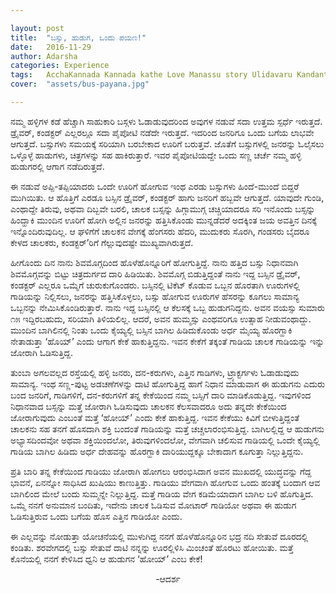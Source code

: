 ```yaml
---

layout: post
title:  "ಬಸ್ಸು, ಹುಡುಗ, ಒಂದು ಪಯಣ!"
date:   2016-11-29
author: Adarsha
categories: Experience
tags:	AcchaKannada Kannada kathe Love Manassu story Ulidavaru Kandante village 
cover:  "assets/bus-payana.jpg"

---
```




ನಮ್ಮ ಹಳ್ಳಿಗಳ ಕಡೆ ಹೆಚ್ಚಾಗಿ ಸಾಹುಕಾರಿ ಬಸ್ಗಳು ಓಡಾಡುವುದರಿಂದ ಅವುಗಳ ನಡುವೆ ಸದಾ ಉತ್ತಮ ಸ್ಪರ್ಧೆ ಇರುತ್ತದೆ. ಡ್ರೈವರ್, ಕಂಡಕ್ಟರ್ ಎಲ್ಲರಲ್ಲೂ ಸದಾ ಪೈಪೋಟಿ ನಡೆದೇ ಇರುತ್ತದೆ. ಇದರಿಂದ ಜನರಿಗೂ ಒಂದು ಬಗೆಯ ಲಾಭವೇ ಆಗುತ್ತದೆ. ಬಸ್ಸುಗಳು ಸಮಯಕ್ಕೆ ಸರಿಯಾಗಿ ಬರಬೇಕಾದ ಊರಿಗೆ ಬರುತ್ತವೆ. ಜೊತೆಗೆ ಬಸ್ಸುಗಳಲ್ಲಿ ಜನರನ್ನು ಓಲೈಸಲು ಒಳ್ಳೊಳ್ಳೆ ಹಾಡುಗಳು, ಚಿತ್ರಗಳನ್ನು ಸಹ ಹಾಕಿರುತ್ತಾರೆ. ಇವರ ಪೈಪೋಟಿಯದ್ದೇ ಒಂದು ಸಣ್ಣ ಚರ್ಚೆ ನಮ್ಮ ಹಳ್ಳಿ ಹುಡುಗರಲ್ಲಿ ಆಗಾಗ ನಡೆದಿರುತ್ತದೆ.<!--more-->

ಈ ನಡುವೆ ಅಪ್ಪಿ-ತಪ್ಪಿಯಾದರು ಒಂದೇ ಊರಿಗೆ ಹೋಗುವ ಇಂಥ ಎರಡು ಬಸ್ಸುಗಳು ಹಿಂದೆ-ಮುಂದೆ ಬಿದ್ದರೆ ಮುಗಿಯಿತು. ಆ ಹೊತ್ತಿಗೆ ಎರಡೂ ಬಸ್ಸಿನ ಡ್ರೈವರ್, ಕಂಡಕ್ಟರ್ ಹಾಗು ಜನರಿಗೆ ಹಬ್ಬವೇ ಆಗುತ್ತದೆ. ಯಾವುದೇ ಗುಂಡಿ, ಎಂಥಾದ್ದೇ ತಿರುವು, ಅಥವಾ ದಿಬ್ಬವೇ ಬರಲಿ, ಚಾಲಕ ಬಸ್ಸನ್ನು ಹಿಗ್ಗಾಮುಗ್ಗ ಚಚ್ಚಿಯಾದರೂ ಸರಿ ಇನೊಂದು ಬಸ್ಸನ್ನು ಹಿಂದ್ಹಾಕಿ ಮುಂದಿನ ಊರಿಗೆ ಹೋಗಿ ಅಲ್ಲಿನ ಜನರನ್ನು ಹತ್ತಿಸಿಕೊಂಡು ಮುನ್ನಡೆದರೆ ಅದಕ್ಕಿಂತ ಜಯ ಅವತ್ತಿನ ದಿನಕ್ಕೆ ಇನ್ನೊಂದಿರುವುದಿಲ್ಲ. ಆ ಘಳಿಗೆಗೆ ಚಾಲಕನ ವೇಗಕ್ಕೆ ಹೆಂಗಸರು ಹೆದರಿ, ಮುದುಕರು ಸೊರಗಿ, ಗಂಡಸರು ಬೈದರೂ ಕೇಳದ ಚಾಲಕರು, ಕಂಡಕ್ಟರ್’ರಿಗೆ ಗೆಲ್ಲುವುದಷ್ಟೇ ಮುಖ್ಯವಾಗಿರುತ್ತದೆ.

ಹೀಗೊಂದು ದಿನ ನಾನು ಶಿವಮೊಗ್ಗದಿಂದ ಹೊಳೆಹೊನ್ನೂರಿಗೆ ಹೋಗುತ್ತಿದ್ದೆ. ನಾನು ಹತ್ತಿದ ಬಸ್ಸು ನಿಧಾನವಾಗಿ ಶಿವಮೊಗ್ಗವನ್ನು ಬಿಟ್ಟು ಚಿತ್ರದುರ್ಗದ ದಾರಿ ಹಿಡಿಯಿತು. ಶಿವಮೊಗ್ಗ ಬಿಡುತ್ತಿದ್ದಂತೆ ನಾನು ಇದ್ದ ಬಸ್ಸಿನ ಡ್ರೈವರ್, ಕಂಡಕ್ಟರ್ ಎಲ್ಲರೂ ಒಮ್ಮೆಗೆ ಚುರುಕುಗೊಂಡರು. ಬಸ್ಸಿನಲ್ಲಿ ಟಿಕೆಟ್ ಕೊಡುವ ಒಬ್ಬನ ಹೊರತಾಗಿ ಊರುಗಳಲ್ಲಿ ಗಾಡಿಯನ್ನು ನಿಲ್ಲಿಸಲು, ಜನರನ್ನು ಹತ್ತಿಸಿಕೊಳ್ಳಲು, ಬಸ್ಸು ಹೋಗುವ ಊರುಗಳ ಹೆಸರನ್ನು ಕೂಗಲು ಸಾಮಾನ್ಯ ಒಬ್ಬನನ್ನು ನೇಮಿಸಿಕೊಂಡಿರುತ್ತಾರೆ. ನಾನು ಇದ್ದ ಬಸ್ಸಿನಲ್ಲಿ ಆ ಕೆಲಸಕ್ಕೆ ಒಬ್ಬ ಹುಡುಗನಿದ್ದನು. ಅವನ ವಯಸ್ಸು ಸುಮಾರು ೧೫ ಇದ್ದಿರಬಹುದು, ಸರಿಯಾಗಿ ತಿಳಿಯಲಿಲ್ಲ. ಆದರೆ, ಅವನ ಹುಮ್ಮಸ್ಸು ಎಂಥವರಿಗೂ ಉತ್ಸಾಹ ನೀಡುವಂಥಾದ್ದು. ಮುಂದಿನ ಬಾಗಿಲಿನಲ್ಲಿ ನಿಂತು ಒಂದು ಕೈಯ್ಯಲ್ಲಿ ಬಸ್ಸಿನ ಬಾಗಿಲ ಹಿಡಿದುಕೊಂಡು ಅರ್ಧ ಮೈಯ್ಯ ಹೊರಗ್ಹಾಕಿ ನೇತಾಡುತ್ತಾ ‘ಹೊಯ್’ ಎಂದು ಆಗಾಗ ಕೇಕೆ ಹಾಕುತ್ತಿದ್ದನು. ಇವನ ಕೇಕೆಗೆ ತಕ್ಕಂತೆ ಗಾಡಿಯ ಚಾಲಕ ಗಾಡಿಯನ್ನು ಇನ್ನು ಜೋರಾಗಿ ಓಡಿಸುತ್ತಿದ್ದ.

ತುಂಬಾ ಅಗಲವಲ್ಲದ ರಸ್ತೆಯಲ್ಲಿ ಹಳ್ಳಿ ಜನರು, ದನ-ಕರುಗಳು, ಎತ್ತಿನ ಗಾಡಿಗಳು, ಟ್ರ್ಯಾಕ್ಟರ್ಗಳು ಓಡಾಡುವುದು ಸಾಮಾನ್ಯ. ಇಂಥ ಸಣ್ಣ-ಪುಟ್ಟ ಅಡಚಣೆಗಳನ್ನು ದಾಟಿ ಹೋಗುತ್ತಿದ್ದ ಹಾಗೆ ನಿಧಾನ ಮಾಡುವಾಗ ಈ ಹುಡುಗನು ಎದುರು ಬಂದ ಜನರಿಗೆ, ಗಾಡಿಗಳಿಗೆ, ದನ-ಕರುಗಳಿಗೆ ತನ್ನ ಕೇಕೆಯಿಂದ ನಮ್ಮ ಬಸ್ಸಿಗೆ ದಾರಿ ಮಾಡಿಕೊಡುತ್ತಿದ್ದ. ಇವುಗಳಿಂದ ನಿಧಾನವಾದ ಬಸ್ಸನ್ನು ಮತ್ತೆ ಜೋರಾಗಿ ಓಡಿಸುವುದು ಚಾಲಕನ ಕೆಲಸವಾದರೂ ಅದು ತನ್ನದೇ ಕೇಕೆಯಿಂದ ಜೋರಾಗುವುದು ಎಂಬಂತೆ ಮತ್ತೆ ‘ಹೋಯ್’ ಎಂದು ಕೇಕೆ ಹಾಕುತ್ತಿದ್ದ. ಇವನ ಕೇಕೆಯು ಕಿವಿಗೆ ಬೀಳುತ್ತಿದ್ದಂತೆ ಚಾಲಕನು ಸಹ ತನಗೆ ಹೊಸದಾಗಿ ಶಕ್ತಿ ಬಂದಂತೆ ಗಾಡಿಯನ್ನು ಮತ್ತೆ ಚಚ್ಚಲಾರಂಭಿಸುತ್ತಿದ್ದ. ಬಾಗಿಲಲ್ಲಿದ್ದ ಆ ಹುಡುಗನು ಅಭ್ಯಾಸದಿಂದವೋ ಅಥವಾ ಶಕ್ತಿಯಿಂದಲೋ, ತಿರುವುಗಳಿಂದಲೋ, ವೇಗವಾಗಿ ಚಲಿಸುವ ಗಾಡಿಯಲ್ಲಿ ಒಂದೇ ಕೈಯ್ಯಲ್ಲಿ ಗಾಡಿಯ ಬಾಗಿಲ ಹಿಡಿದು ಅರ್ಧ ದೇಹವನ್ನು ಹೊರಗ್ಹಾಕಿ ದಾರಿಯುದ್ದಕ್ಕೂ ಬೇಕಾದಾಗ ಕೂಗುತ್ತಾ ನಿಲ್ಲುತ್ತಿದ್ದನು.

ಪ್ರತಿ ಬಾರಿ ತನ್ನ ಕೇಕೆಯಿಂದ ಗಾಡಿಯು ಜೋರಾಗಿ ಹೋಗಲು  ಆರಂಭಿಸಿದಾಗ ಅವನ ಮುಖದಲ್ಲಿ ಯುದ್ಧವನ್ನು ಗೆದ್ದ ಭಾವನೆ, ಏನನ್ನೋ ಸಾಧಿಸಿದ ಖುಷಿಯು ಕಾಣುತ್ತಿತ್ತು. ಗಾಡಿಯು ವೇಗವಾಗಿ ಹೋಗುವ ಒಂದು ಹಂತಕ್ಕೆ ಬಂದಾಗ ಆವ ಬಾಗಿಲಿಂದ ಮೇಲೆ ಬಂದು ಸುಮ್ಮನ್ನೇ ನಿಲ್ಲುತ್ತಿದ್ದ. ಮತ್ತೆ ಗಾಡಿಯ ವೇಗ ಕಡಿಮೆಯಾದಾಗ ಬಾಗಿಲ ಬಳಿ ಹೊಗುತ್ತಿದ. ಒಮ್ಮೆ ನನಗೆ ಅನುಮಾನ ಬಂದಿತು, ಇದೇನು ಚಾಲಕ ಓಡಿಸುವ ಮೋಟಾರ್ ಗಾಡಿಯೋ ಅಥವಾ ಈ ಹುಡುಗ ಓಡಿಸುತ್ತಿರುವ ಒಂದು ಬಗೆಯ ಹೊಸ ಎತ್ತಿನ ಗಾಡಿಯೋ ಎಂದು.

ಈ ಎಲ್ಲವನ್ನು ನೋಡುತ್ತಾ ಯೋಚನೆಯಲ್ಲಿ ಮುಳುಗಿದ್ದ ನನಗೆ ಹೊಳೆಹೊನ್ನೂರಿನ ಭದ್ರ ನದಿ ಸೇತುವೆ ದೂರದಲ್ಲಿ ಕಂಡಿತು. ಶರವೇಗದಲ್ಲಿ ಬಸ್ಸು ಸೇತುವೆ ದಾಟಿ ನನ್ನನ್ನು ಊರಲ್ಲಿಳಿಸಿ ಮಿಂಚಂತೆ ಹೊರಟು ಹೋಯಿತು. ಮತ್ತೆ ಕೊನೆಯಲ್ಲಿ ನನಗೆ ಕೇಳಿಸಿದ ಧ್ವನಿ ಆ ಹುಡುಗನ ‘ಹೋಯ್’ ಎಂಬ ಕೇಕೆ!

<p align ="center">-ಆದರ್ಶ</p>
